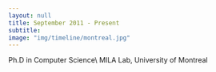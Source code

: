 ```yaml
---
layout: null
title: September 2011 - Present
subtitle:
image: "img/timeline/montreal.jpg"
---
```

Ph.D in Computer Science\\
MILA Lab, University of Montreal
